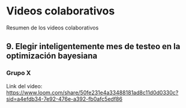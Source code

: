 # Videos colaborativos

Resumen de los videos colaborativos

## 9. Elegir inteligentemente mes de testeo en la optimización bayesiana

### Grupo X

Link del video: https://www.loom.com/share/50fe231e4a33488181ad8c11d0d0330c?sid=a4efdb34-7e92-476e-a392-fb0afc5edf86

